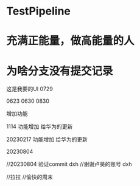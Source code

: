 # TestPipeline
#  充满正能量，做高能量的人
#  为啥分支没有提交记录

这是我要的UI 0729

0623
0630
0830

增加功能

1114 
功能增加
给华为的更新


20230217
功能增加
给华为的更新

20230804

//20230804 验证commit dxh
//谢谢卢昊的账号 dxh 

//拉拉
//愉快的周末 
